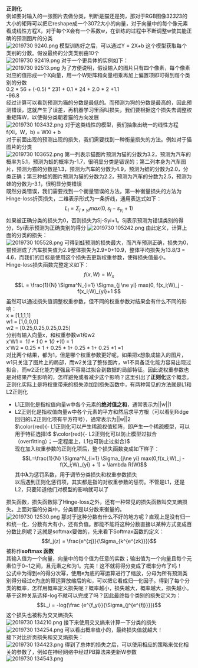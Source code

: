 
**正则化**  
    例如要对输入的一张图片去做分类，判断是猫还是狗，那对于RGB图像32*32*3的大小的矩阵可以把它reshape成一个3072大小的向量，对于向量中的每个像元素看成线性方程X，对于每个X会有一个系数w，在训练的过程中不断调整w使其能正确的预测图片的分类  
![2019730 9240.png](0)
模型训练好之后，可以通过Y = 2X+b 这个模型获取每个类别的分数。假设最终的分类类别由10个  
![2019730 92419.png](1)
对于一个更具体的实例如下：  
![2019730 92513.png](2)
为了方便说明，假设输入的图片只有四个像素，每个像素对应的值形成一个X向量，用一个W矩阵和向量相乘再加上偏置项即可得到每个类别的分数  
0.2 * 56 + (-0.5) * 231 + 0.1 * 24 + 2.0 * 2 +1.1   
 -96.8  
 经过计算可以看到预测为猫的分数是最低的。而预测为狗的分数是最高的，因此预测错误，这就产生了误差，再机器学习里面叫损失，我们要根据这个损失去调整权重矩阵W，以使得分类朝着猫的方向发展  
![2019730 103432.png](3)
对于这类线性的模型，我们抽象出统一的线性方程f(Xi，W，b) = WXi + b  
对于前面出现的预测出现的损失，我们需要找到一种衡量损失的方法。例如对于猫图片的分类  
![2019730 103652.png](4)
第一列表示猫图片预测为猫的分数为3.2，预测为汽车的概率为5.1，预测为蛙的概率为-1.7，很明显分类是错误的；第二列本身为汽车图片，预测为猫的分数是1.3，预测为汽车的分数为4.9，预测为蛙的分数为2.0，分类正确；第三种蛙的图片预测为猫的分数为2.2，预测为汽车的分数为2.5，预测为蛙的分数为-3.1，很明显分类错误  
既然分类错误，我们需要找到一个衡量错误的方法，第一种衡量损失的方法为Hinge-loss折页损失，二维表示形式为一条折线，通用表达式如下：  
$$L_i = \Sigma_{j\ne yi}max(0,s_j - s_{y_i} + 1) $$
如果被正确分类的损失为0，否则损失为Sj-Syi+1。Sj表示预测为错误类别的得分，Syi表示预测为正确类别的得分 
![2019730 105242.png](5)
由此定义，计算上面的分类的损失：  
![2019730 105528.png](6)
可得到蛙预测的损失最大，而汽车预测正确，损失为0，猫预测成了汽车损失值为2.9整体损失为2.9+0+10.9，整体平均损失为13.8/3 = 4.6，而我们的目标是使用这个损失去更新权重参数，使得损失值最小。  
Hinge-loss损失函数完整定义如下：  
$$f(x,W)=W_x$$
$$L = \frac{1}{N} \Sigma^N_{i=1} \Sigma_{j \ne yi} max(0, f(x_i;W)_j - f(x_i;W)_{yi}+1 $$
虽然可以通过损失值调整权重参数，但不同的权重参数对结果会有什么不同的影响：  
x = [1,1,1,1]  
w1 = [1,0,0,0]  
w2 = [0.25,0.25,0.25,0.25]  
分别有输入向量x，和权重参数w1和w2  
x'W1 =  1*1 + 1* 0 + 1*0 +1*0 = 1  
x'W2 = 0.25 * 1 + 0.25 * 1+ 0.25 * 1+ 0.25 *1 =1  
对比两个结果，都为1，但是哪个权重参数更好呢，如果把x想象成输入的图片，w1只关注了图片上的局部，而w2关注了整张图片，w1不具备泛化能力容易出现过拟合，而w2泛化能力更强且不容易过拟合到数据的局部特征。因此说权重参数也是对结果产生影响的，怎样避免或者减少这个影响？这里引出了**正则化**这个概念。正则化实际上是将权重带来的损失添加到损失函数中，有两种常见的方法就是L1和L2正则化  
- L1正则化是指权值向量w中各个元素的**绝对值之和**，通常表示为||w||1  
- L2正则化是指权值向量w中各个元素的平方和然后求平方根（可以看到Ridge回归的L2正则化项有平方符号），通常表示为||w||2  
$\color{red}{- L1正则化可以产生稀疏权值矩阵，即产生一个稀疏模型，可以用于特征选择}$
$\color{red}{- L2正则化可以防止模型过拟合（overfitting）；一定程度上，L1也可防止过拟合}$  
现在加入权重参数的正则化项后，整个损失函数变成如下样子：  
$$L=\frac{1}{N} \Sigma^N_{i=1} \Sigma_{j\ne yi} max(0,f(x_i;W)_j - f(X_i;W)_{yi} + 1) + \lambda R(W)$$
其中**λ**为惩罚系数，用于调节分类损失和权重参数损失  
以后遇到正则化惩罚项，其实都是指的对权重参数的惩罚。不管是L1，还是L2，只要知道他们对模型的影响就可以了 
  
损失函数，损失函数除了Hinge-loss之外，还有一种常见的损失函数叫交叉熵损失。上面对猫的分类中，分类都是以分数来衡量的。  
![2019730 12530.png](7)
那对于这种分数有什么不好的地方呢？直观上是没有归一和统一化，分数有大有小，还有负值。那能不能将这种分数直接以某种方式变成百分数比例呢？这就是softmax要做的，先来看下Softmax函数的定义：  
$$f_j(z) = \frac{e^{zj}}{\Sigma_{k^{e^{zk}}}}$$ 
被称作**softmax 函数**  
其输入值为一个向量，向量中的每个值为任意的实数；输出值为一个向量且每个元素位于0~1之间，且元素之和为1。完美！这不就将得分变成了概率分布了吗！  
公式中为得到e的得分次幂，使用e为底的幂运算进行了缩放，分母为所有预测类别得分经过e为底的幂运算放缩后的和，可以把它看成归一化因子。得到了每个分类的概率，怎样用概率定义损失呢？概率越小，损失越大，概率越大，损失越小。基于这种关系选择-log不就可以完成了吗？因此最终每个类别的损失定义为：  
$$L_i = -log(\frac {e^{f_yi}}{\Sigma_{j^{e^{fj}}}})$$
这个损失也被称为交叉熵损失  
![2019730 134210.png](8)
接下来使用交叉熵来计算一下分类的损失  
![2019730 134254.png](9)
可以看出概率值小的，最终损失值就越大！  
接下对比折页损失和交叉熵损失：  
![2019730 134423.png](10)
得到了总体的损失之后，可以使用相应的策略来优化相关的参数了，例如在神经网络中经过PB算法来更新W参数  
![2019730 134543.png](11)
